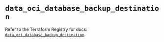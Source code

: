 # `data_oci_database_backup_destination`

Refer to the Terraform Registry for docs: [`data_oci_database_backup_destination`](https://registry.terraform.io/providers/oracle/oci/7.19.0/docs/data-sources/database_backup_destination).
